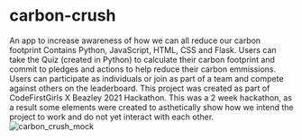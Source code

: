 # carbon-crush
An app to increase awareness of how we can all reduce our carbon footprint
Contains Python, JavaScript, HTML, CSS and Flask. 
Users can take the Quiz (created in Python) to calculate their carbon footprint and commit to pledges and actions to help reduce their carbon emmissions. 
Users can participate as individuals or join as part of a team and compete against others on the leaderboard.
This project was created as part of CodeFirstGirls X Beazley 2021 Hackathon. This was a 2 week hackathon, as a result some elements were created to asthetically show how we intend the project to work and do not yet interact with each other. 
![carbon_crush_mock](https://user-images.githubusercontent.com/20447596/141868077-4bd0447e-268d-4ff2-bc78-8ac6cb12c7a3.jpg)
